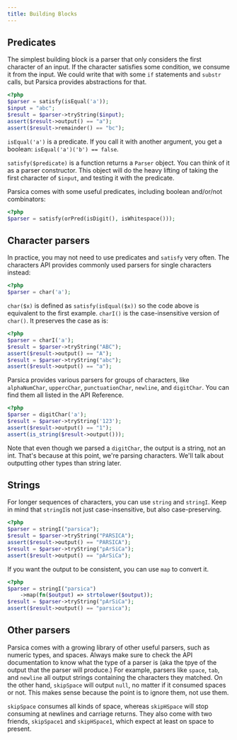 ```yaml
---
title: Building Blocks 
---
```


## Predicates

The simplest building block is a parser that only considers the first character of an input. If the character satisfies some condition, we consume it from the input. We could write that with some `if` statements and `substr` calls, but Parsica provides abstractions for that.

```php
<?php
$parser = satisfy(isEqual('a'));
$input = "abc";
$result = $parser->tryString($input);
assert($result->output() == "a");
assert($result->remainder() == "bc");
``` 

`isEqual('a')` is a predicate. If you call it with another argument, you get a boolean: `isEqual('a')('b') == false`.

`satisfy($predicate)` is a function returns a `Parser` object. You can think of it as a parser constructor. This object will do the heavy lifting of taking the first character of `$input`, and testing it with the predicate. 

Parsica comes with some useful predicates, including boolean and/or/not combinators: 

```php
<?php
$parser = satisfy(orPred(isDigit(), isWhitespace()));
```

## Character parsers

In practice, you may not need to use predicates and `satisfy` very often. The characters API provides commonly used parsers for single characters instead:

```php
<?php
$parser = char('a');
```

`char($x)` is defined as `satisfy(isEqual($x))` so the code above is equivalent to the first example. `charI()` is the case-insensitive version of `char()`. It preserves the case as is:

```php
<?php
$parser = charI('a');
$result = $parser->tryString("ABC");
assert($result->output() == "A");
$result = $parser->tryString("abc");
assert($result->output() == "a");
```

Parsica provides various parsers for groups of characters, like `alphaNumChar`, `uppercChar`, `punctuationChar`, `newline`, and `digitChar`. You can find them all listed in the API Reference. 


```php
<?php
$parser = digitChar('a');
$result = $parser->tryString('123');
assert($result->output() == "1");
assert(is_string($result->output()));
```

Note that even though we parsed a `digitChar`, the output is a string, not an int. That's because at this point, we're parsing characters. We'll talk about outputting other types than string later.


## Strings

For longer sequences of characters, you can use `string` and `stringI`. Keep in mind that `stringI`is not just case-insensitive, but also case-preserving. 

```php
<?php
$parser = stringI("parsica");
$result = $parser->tryString("PARSICA");
assert($result->output() == "PARSICA"); 
$result = $parser->tryString("pArSiCa");
assert($result->output() == "pArSiCa"); 
```
 
If you want the output to be consistent, you can use `map` to convert it.


```php
<?php
$parser = stringI("parsica")
    ->map(fn($output) => strtolower($output));
$result = $parser->tryString("pArSiCa");
assert($result->output() == "parsica"); 
```
 

## Other parsers

Parsica comes with a growing library of other useful parsers, such as numeric types, and spaces. Always make sure to check the API documentation to know what the type of a parser is (aka the tpye of the output that the parser will produce.) For example, parsers like `space`, `tab`, and `newline` all output strings containing the characters they matched. On the other hand, `skipSpace` will output `null`, no matter if it consumed spaces or not. This makes sense because the point is to ignore them, not use them.    

`skipSpace` consumes all kinds of space, whereas `skipHSpace` will stop consuming at newlines and carriage returns. They also come with two friends, `skipSpace1` and `skipHSpace1`, which expect at least on space to present.


 
 

